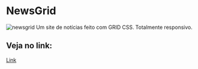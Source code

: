 # NewsGrid

![newsgrid](https://i.ibb.co/MhfGxPs/img-newsgrid.png)
Um site de notícias feito com GRID CSS. Totalmente responsivo.

## Veja no link:

[Link](newsgrid2.netlify.app)
